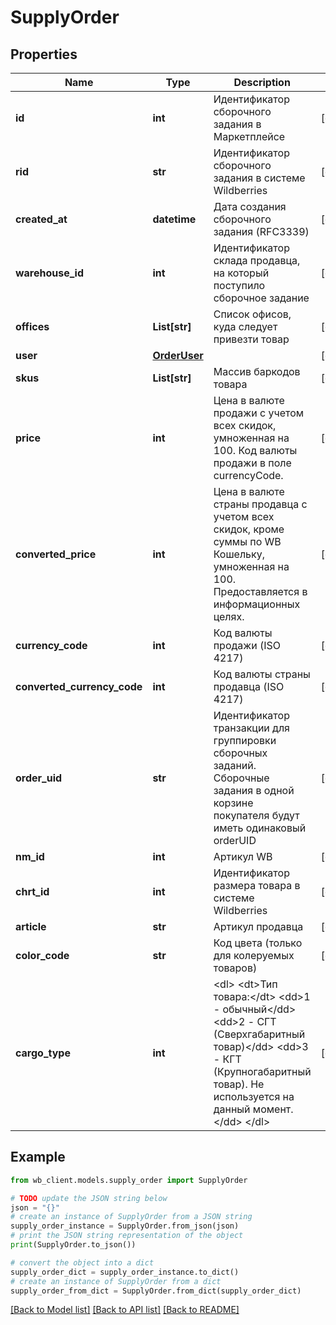 # SupplyOrder


## Properties

Name | Type | Description | Notes
------------ | ------------- | ------------- | -------------
**id** | **int** | Идентификатор сборочного задания в Маркетплейсе | [optional] 
**rid** | **str** | Идентификатор сборочного задания в системе Wildberries | [optional] 
**created_at** | **datetime** | Дата создания сборочного задания (RFC3339) | [optional] 
**warehouse_id** | **int** | Идентификатор склада продавца, на который поступило сборочное задание | [optional] 
**offices** | **List[str]** | Список офисов, куда следует привезти товар | [optional] 
**user** | [**OrderUser**](OrderUser.md) |  | [optional] 
**skus** | **List[str]** | Массив баркодов товара | [optional] 
**price** | **int** | Цена в валюте продажи с учетом всех скидок, умноженная на 100. Код валюты продажи в поле currencyCode. | [optional] 
**converted_price** | **int** | Цена в валюте страны продавца с учетом всех скидок, кроме суммы по WB Кошельку, умноженная на 100. Предоставляется в информационных целях. | [optional] 
**currency_code** | **int** | Код валюты продажи (ISO 4217) | [optional] 
**converted_currency_code** | **int** | Код валюты страны продавца (ISO 4217) | [optional] 
**order_uid** | **str** | Идентификатор транзакции для группировки сборочных заданий. Сборочные задания в одной корзине покупателя будут иметь одинаковый orderUID | [optional] 
**nm_id** | **int** | Артикул WB | [optional] 
**chrt_id** | **int** | Идентификатор размера товара в системе Wildberries | [optional] 
**article** | **str** | Артикул продавца | [optional] 
**color_code** | **str** | Код цвета (только для колеруемых товаров) | [optional] 
**cargo_type** | **int** | &lt;dl&gt; &lt;dt&gt;Тип товара:&lt;/dt&gt; &lt;dd&gt;1 - обычный&lt;/dd&gt; &lt;dd&gt;2 - СГТ (Сверхгабаритный товар)&lt;/dd&gt; &lt;dd&gt;3 - КГТ (Крупногабаритный товар). Не используется на данный момент.&lt;/dd&gt; &lt;/dl&gt;  | [optional] 

## Example

```python
from wb_client.models.supply_order import SupplyOrder

# TODO update the JSON string below
json = "{}"
# create an instance of SupplyOrder from a JSON string
supply_order_instance = SupplyOrder.from_json(json)
# print the JSON string representation of the object
print(SupplyOrder.to_json())

# convert the object into a dict
supply_order_dict = supply_order_instance.to_dict()
# create an instance of SupplyOrder from a dict
supply_order_from_dict = SupplyOrder.from_dict(supply_order_dict)
```
[[Back to Model list]](../README.md#documentation-for-models) [[Back to API list]](../README.md#documentation-for-api-endpoints) [[Back to README]](../README.md)



